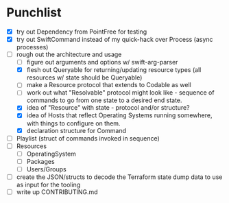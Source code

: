 # Punchlist

- [x] try out Dependency from PointFree for testing
- [x] try out SwiftCommand instead of my quick-hack over Process (async processes)
- [ ] rough out the architecture and usage
  - [ ] figure out arguments and options w/ swift-arg-parser
  - [x] flesh out Queryable for returning/updating resource types (all resources w/ state should be Queryable)
  - [ ] make a Resource protocol that extends to Codable as well
  - [ ] work out what "Resolvable" protocol might look like - sequence of commands to go from one state to a desired
        end state.
  - [x] idea of "Resource" with state - protocol and/or structure?
  - [x] idea of Hosts that reflect Operating Systems running somewhere, with things to configure on them.
  - [x] declaration structure for Command
- [ ] Playlist (struct of commands invoked in sequence)
- [ ] Resources
  - [ ] OperatingSystem
  - [ ] Packages
  - [ ] Users/Groups
- [ ] create the JSON/structs to decode the Terraform state dump data to use as input for the tooling
- [ ] write up CONTRIBUTING.md
